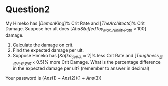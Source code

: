 # Question2

My Himeko has $[DemonKing]\%$ Crit Rate and $[TheArchitects]\%$ Crit Damage. Suppose her ult does $[AhaStuffedToy_{Max,NihilityPath} \times 100]$ damage.

1. Calculate the damage on crit.
2. Find the expected damage per ult.
3. Suppose Himeko has $[Kafka_{CNVA} \times 2]\%$ less Crit Rate and $[Toughness_{是否允许更改} \times 0.5]\%$ more Crit Damage. What is the percentage difference in the expected damage per ult? (remember to answer in decimal)

Your password is $(Ans(1) - Ans(2))(1 + Ans(3))$

